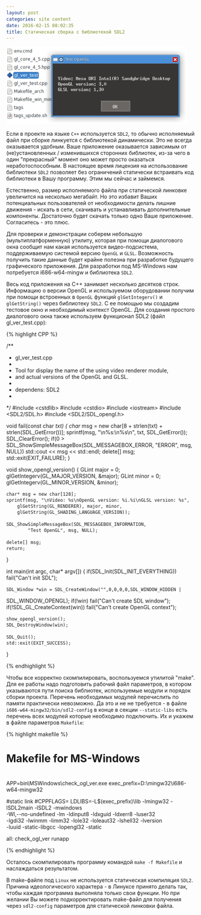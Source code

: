 ```yaml
---
layout: post
categories: site content
date: 2016-02-15 08:02:35
title: Статическая сборка c библиотекой SDL2
---
```


![image]( /assets/img/2016/screen_xFce4.png )

Если в проекте на языке `С++` используется `SDL2`, то обычно исполняемый файл при сборке линкуется с библиотекой динамически. Это не всегда оказывается удобным. Ваше приложение оказывается зависимым от (не)установленных / изменившихся сторонних библиотек, из-за чего в один "прекрасный" момент оно может просто оказаться неработоспособным. В настоящее время лицензия на использование библиотеки `SDL2` позволяет без ограничений статически встраивать код библиотеки в Вашу программу. Этим мы сейчас и займемся.

Естественно, размер исполняемого файла при статической линковке увеличится на несколько мегабайт. Но это избавит Ваших потенциальных пользователей от необходимости  делать лишние движения - искать в сети, скачивать и устанавливать дополнительные компоненты. Достаточно будет скачать только одно Ваше приложение. Согласитесь - это плюс.

Для проверки и демонстрации соберем небольшую (мультиплатформенную) утилиту, которая при помощи диалогового окна сообщит нам какая используется видео-подсистема, поддерживаемую системой версию `OpenGL` и `GLSL`. Возможность получить такие данные будет крайне полезна при разработке будущего графического приложения. Для разработки под MS-Windows нам потребуется i686-w64-mingw и библиотека `SDL2`.

Весь код приложения на C++ занимает несколько десятков строк. Информацию о версии OpenGL и используемом оборудовании получим при помощи встроенных в `OpenGL` функций `glGetIntegerv()` и `glGetString()` через библиотеку `SDL2`. С ее помощью мы создадим тестовое окно и необходимый контекст OpenGL. Для создания простого диалогового окна также используем функционал SDL2 (файл gl_ver_test.cpp):

{% highlight CPP %}

/**
 * gl_ver_test.cpp
 *
 * Tool for display the name of the using video renderer module,
 * and actual versions of the OpenGL and GLSL.
 *
 * dependens: SDL2
 *
 */
#include &lt;cstdlib&gt;
#include &lt;cstdio&gt;
#include &lt;iostream&gt;
#include &lt;SDL2/SDL.h&gt;
#include &lt;SDL2/SDL_opengl.h&gt;

void fail(const char *txt)
{
	char* msg = new char[8 + strlen(txt) + strlen(SDL_GetError())];
	sprintf(msg, "\n%s:\n%s\n", txt, SDL_GetError());
	SDL_ClearError();
	if(0 &gt; SDL_ShowSimpleMessageBox(SDL_MESSAGEBOX_ERROR, "ERROR", msg, NULL))
		std::cout &lt;&lt; msg &lt;&lt; std::endl;
	delete[] msg;
	std::exit(EXIT_FAILURE);
}

void show_opengl_version()
{
	GLint major = 0; glGetIntegerv(GL_MAJOR_VERSION, &major);
	GLint minor = 0; glGetIntegerv(GL_MINOR_VERSION, &minor);
	
	char* msg = new char[128];
	sprintf(msg, "\nVideo: %s\nOpenGL version: %i.%i\nGLSL version: %s",
		glGetString(GL_RENDERER), major, minor,
		glGetString(GL_SHADING_LANGUAGE_VERSION));

	SDL_ShowSimpleMessageBox(SDL_MESSAGEBOX_INFORMATION,
			"Test OpenGL", msg, NULL);

	delete[] msg;
	return;
}

int main(int argc, char* argv[])
{
	if(SDL_Init(SDL_INIT_EVERYTHING)) fail("Can't init SDL");

	SDL_Window *win = SDL_CreateWindow("",0,0,0,0,SDL_WINDOW_HIDDEN | 
SDL_WINDOW_OPENGL);
	if(!win) fail("Can't create SDL window");
	if(!SDL_GL_CreateContext(win)) fail("Can't create OpenGL context");

	show_opengl_version();
	SDL_DestroyWindow(win);

	SDL_Quit();
	std::exit(EXIT_SUCCESS);
}

{% endhighlight %}

Чтобы все корректно скомпилировать, воспользуемся утилитой "make". Для ее работы надо подготовить рабочий файл параметров, в котором указываются пути поиска библиотек, используемые модули и порядок сборки проекта. Перечень необходимых модулей перечислить по памяти практически невозможно. Да это и не не требуется - в файле `i686-w64-mingw32/bin/sdl2-config` в конце в секции `--static-libs` есть перечень всех модулей которые необходимо подключить. Их и укажем в файле параметров `Makefile`:

{% highlight makefile %}

#
# Makefile for MS-Windows
#
APP=bin\MSWindows\check_ogl_ver.exe
exec_prefix=D:\mingw32\i686-w64-mingw32

#static link
#CPPFLAGS=
LDLIBS=-L$(exec_prefix)\lib -lmingw32 -lSDL2main -lSDL2  -mwindows \
		-Wl,--no-undefined -lm -ldinput8 -ldxguid -ldxerr8 -luser32 \
		-lgdi32 -lwinmm -limm32 -lole32 -loleaut32 -lshell32 -lversion \
		-luuid -static-libgcc -lopengl32 -static

all: check_ogl_ver runapp

{% endhighlight %}

Осталось скомпилировать программу командой `make -f Makefile` и наслаждаться результатом.

В make-файле под `Linux` не используется статическая компиляция `SDL2`. Причина идеологического характера - в Линуксе принято делать так, чтобы каждая программа выполняла только свои функции. Но при желании Вы можете подкорректировать make-файл для получения через `sdl2-config` параметров для статической линковки файла.
